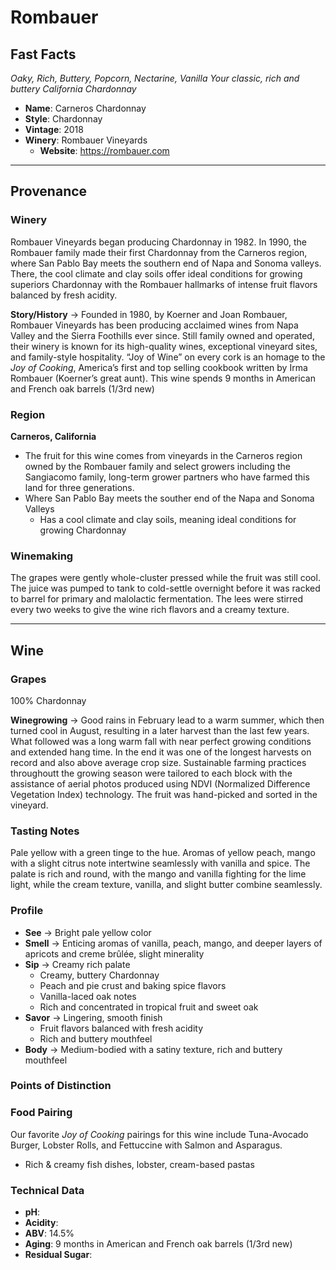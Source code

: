 # Rombauer
## Fast Facts
*Oaky, Rich, Buttery, Popcorn, Nectarine, Vanilla*
*Your classic, rich and buttery California Chardonnay*
 - **Name**: Carneros Chardonnay
 - **Style**: Chardonnay
 - **Vintage**: 2018
 - **Winery**: Rombauer Vineyards
     - **Website**: https://rombauer.com
- - - -

## Provenance
### Winery
Rombauer Vineyards began producing Chardonnay in 1982. In 1990, the Rombauer family made their first Chardonnay from the Carneros region, where San Pablo Bay meets the southern end of Napa and Sonoma valleys. There, the cool climate and clay soils offer ideal conditions for growing superiors Chardonnay with the Rombauer hallmarks of intense fruit flavors balanced by fresh acidity.

**Story/History** → Founded in 1980, by Koerner and Joan Rombauer, Rombauer Vineyards has been producing acclaimed wines from Napa Valley and the Sierra Foothills ever since. Still family owned and operated, their winery is known for its high-quality wines, exceptional vineyard sites, and family-style hospitality. “Joy of Wine” on every cork is an homage to the *Joy of Cooking*, America’s first and top selling cookbook written by Irma Rombauer (Koerner’s great aunt). This wine spends 9 months in American and French oak barrels (1/3rd new)

### Region
**Carneros, California**
 - The fruit for this wine comes from vineyards in the Carneros region owned by the Rombauer family and select growers including the Sangiacomo family, long-term grower partners who have farmed this land for three generations.
 - Where San Pablo Bay meets the souther end of the Napa and Sonoma Valleys
    - Has a cool climate and clay soils, meaning ideal conditions for growing Chardonnay

### Winemaking 
The grapes were gently whole-cluster pressed while the fruit was still cool. The juice was pumped to tank to cold-settle overnight before it was racked to barrel for primary and malolactic fermentation. The lees were stirred every two weeks to give the wine rich flavors and a creamy texture.
- - - -

## Wine
### Grapes
100% Chardonnay 

**Winegrowing** → Good rains in February lead to a warm summer, which then turned cool in August, resulting in a later harvest than the last few years. What followed was a long warm fall with near perfect growing conditions and extended hang time. In the end it was one of the longest harvests on record and also above average crop size. Sustainable farming practices throughoutt the growing season were tailored to each block with the assistance of aerial photos produced using NDVI (Normalized Difference Vegetation Index) technology. The fruit was hand-picked and sorted in the vineyard.

### Tasting Notes
Pale yellow with a green tinge to the hue. Aromas of yellow peach, mango with a slight citrus note intertwine seamlessly with vanilla and spice. The palate is rich and round, with the mango and vanilla fighting for the lime light, while the cream texture, vanilla, and slight butter combine seamlessly.

### Profile
 - **See** →  Bright pale yellow color
 - **Smell** → Enticing aromas of vanilla, peach, mango, and deeper layers of apricots and creme brûlée, slight minerality
 - **Sip** → Creamy rich palate
     - Creamy, buttery Chardonnay
     - Peach and pie crust and baking spice flavors
     - Vanilla-laced oak notes
     - Rich and concentrated in tropical fruit and sweet oak
 - **Savor** → Lingering, smooth finish
     - Fruit flavors balanced with fresh acidity
     - Rich and buttery mouthfeel
 - **Body** → Medium-bodied with a satiny texture, rich and buttery mouthfeel

### Points of Distinction

### Food Pairing
Our favorite *Joy of Cooking* pairings for this wine include Tuna-Avocado Burger, Lobster Rolls, and Fettuccine with Salmon and Asparagus.
 - Rich & creamy fish dishes, lobster, cream-based pastas

### Technical Data
 - **pH**: 
 - **Acidity**: 
 - **ABV**: 14.5%
 - **Aging**: 9 months in American and French oak barrels (1/3rd new)
 - **Residual Sugar**: 
